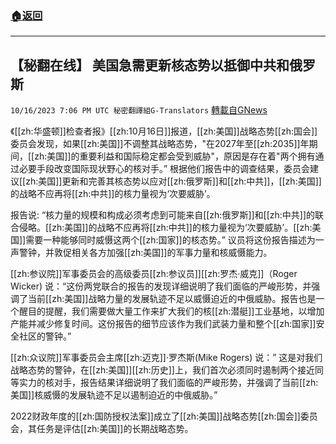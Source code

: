 ###  [:house:返回](README.md)
---


## 【秘翻在线】 美国急需更新核态势以抵御中共和俄罗斯
`10/16/2023 7:06 PM UTC 秘密翻譯組G-Translators` [轉載自GNews](https://gnews.org/articles/1841429)

         

《[[zh:华盛顿]]检查者报》[[zh:10月16日]]报道，[[zh:美国]]战略态势[[zh:国会]]委员会发现，如果[[zh:美国]]不调整其战略态势，"在2027年至[[zh:2035]]年期间，[[zh:美国]]的重要利益和国际稳定都会受到威胁"，原因是存在着"两个拥有通过必要手段改变国际现状野心的核对手。” 根据他们报告中的调查结果，委员会建议[[zh:美国]]更新和完善其核态势以应对[[zh:俄罗斯]]和[[zh:中共]]，[[zh:美国]]的战略不应再将[[zh:中共]]的核力量视为‘次要威胁’。

报告说: “核力量的规模和构成必须考虑到可能来自[[zh:俄罗斯]]和[[zh:中共]]的联合侵略。[[zh:美国]]的战略不应再将[[zh:中共]]的核力量视为‘次要威胁’。[[zh:美国]]需要一种能够同时威慑这两个[[zh:国家]]的核态势。” 议员将这份报告描述为一声警钟，并敦促相关各方加强[[zh:美国]]的军事力量和核威慑能力。

[[zh:参议院]]军事委员会的高级委员[[zh:参议员]][[zh:罗杰·威克]]（Roger Wicker) 说：“这份两党联合的报告的发现详细说明了我们面临的严峻形势，并强调了当前[[zh:美国]]战略力量的发展轨迹不足以威慑迫近的中俄威胁。报告也是一个醒目的提醒，我们需要做大量工作来扩大我们的核[[zh:潜艇]]工业基地，以增加产能并减少修复时间。这份报告的细节应该作为我们武装力量和整个[[zh:国家]]安全社区的警钟。”

 [[zh:众议院]]军事委员会主席[[zh:迈克]]·罗杰斯(Mike Rogers) 说：” 这是对我们战略态势的警钟，在[[zh:美国]][[zh:历史]]上，我们首次必须同时遏制两个接近同等实力的核对手，报告结果详细说明了我们面临的严峻形势，并强调了当前[[zh:美国]]核威慑的发展轨迹不足以遏制迫近的中俄威胁。”

2022财政年度的[[zh:国防授权法案]]成立了[[zh:美国]]战略态势[[zh:国会]]委员会，其任务是评估[[zh:美国]]的长期战略态势。
